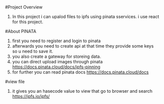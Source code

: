 #Project Overview
1. In this project i can upalod files to ipfs using pinata sservices. i use react for this project.

#About PINATA
1. first you need to register and login to pinata 
2. afterwards you need to create api at that time they provide some keys so u need to save it.
3. you also create a gateway for storeing data.
4. you can direct upload images through pinata https://docs.pinata.cloud/docs/ipfs-pinning
5. for further you can read pinata docs https://docs.pinata.cloud/docs

#view file
1. it gives you an hasecode value to view that go to browser and search https://ipfs.io/ipfs/<yourhasecode>
